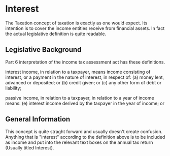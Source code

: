 # Interest

The Taxation concept of taxation is exactly as one would expect. Its intention is to cover the income entities receive from financial assets. In fact the actual legislative definition is quite readable.

## Legislative Background
Part 6 interpretation of the income tax assessment act has these definitions.

interest income, in relation to a taxpayer, means income consisting of interest, or a payment in the nature of interest, in respect of:
(a) money lent, advanced or deposited; or (b) credit given; or
(c) any other form of debt or liability;

passive income, in relation to a taxpayer, in relation to a year of income means:
(e) interest income derived by the taxpayer in the year of income; or

## General Information

This concept is quite straght forward and usually doesn't create confusion. Anything that is "interest" according to the definition above is to be included as income and put into the relevant text boxes on the annual tax return (Usually titled Interest).
